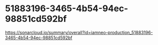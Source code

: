 # 51883196-3465-4b54-94ec-98851cd592bf
https://sonarcloud.io/summary/overall?id=iamneo-production_51883196-3465-4b54-94ec-98851cd592bf

